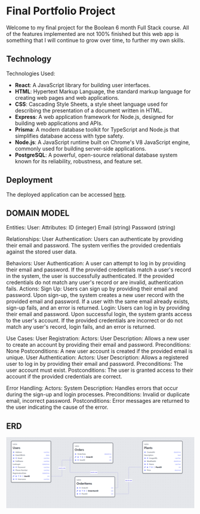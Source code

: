 # Final Portfolio Project

Welcome to my final project for the Boolean 6 month Full Stack course. All of the features implemented are not 100% finished but this web app is something that I will continue to grow over time, to further my own skills.

## Technology

Technologies Used:

- **React**: A JavaScript library for building user interfaces.
- **HTML**: Hypertext Markup Language, the standard markup language for creating web pages and web applications.
- **CSS**: Cascading Style Sheets, a style sheet language used for describing the presentation of a document written in HTML.
- **Express**: A web application framework for Node.js, designed for building web applications and APIs.
- **Prisma**: A modern database toolkit for TypeScript and Node.js that simplifies database access with type safety.
- **Node.js**: A JavaScript runtime built on Chrome's V8 JavaScript engine, commonly used for building server-side applications.
- **PostgreSQL**: A powerful, open-source relational database system known for its reliability, robustness, and feature set.

## Deployment

The deployed application can be accessed [here](https://main--snazzy-starburst-1a86d8.netlify.app/).

## DOMAIN MODEL

Entities:
  User:
    Attributes:
        ID (integer)
        Email (string)
        Password (string)

Relationships:
  User Authentication:
    Users can authenticate by providing their email and password.
    The system verifies the provided credentials against the stored user data.

Behaviors:
  User Authentication:
      A user can attempt to log in by providing their email and password.
      If the provided credentials match a user's record in the system, the user is successfully authenticated.
      If the provided credentials do not match any user's record or are invalid, authentication fails.
Actions:
  Sign Up:
    Users can sign up by providing their email and password.
    Upon sign-up, the system creates a new user record with the provided email and password.
    If a user with the same email already exists, sign-up fails, and an error is returned.
  Login:
    Users can log in by providing their email and password.
    Upon successful login, the system grants access to the user's account.
    If the provided credentials are incorrect or do not match any user's record, login fails, and an error is returned.

Use Cases:
  User Registration:
    Actors: User
    Description: Allows a new user to create an account by providing their email and password.
    Preconditions: None
    Postconditions: A new user account is created if the provided email is unique.
  User Authentication:
    Actors: User
    Description: Allows a registered user to log in by providing their email and password.
    Preconditions: The user account must exist.
    Postconditions: The user is granted access to their account if the provided credentials are correct.

Error Handling:
    Actors: System
    Description: Handles errors that occur during the sign-up and login processes.
    Preconditions: Invalid or duplicate email, incorrect password.
    Postconditions: Error messages are returned to the user indicating the cause of the error.

## ERD

![ERD](src/assets/erd.PNG)
